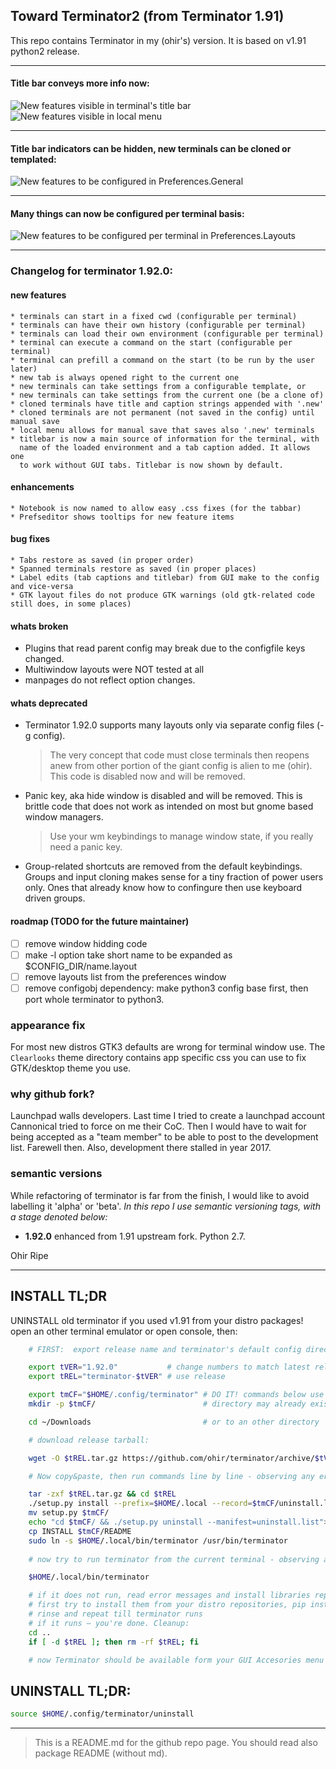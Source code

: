 ## Toward Terminator2 (from Terminator 1.91)

This repo contains Terminator in my (ohir's) version. It is based on v1.91 python2 release. 

---
#### Title bar conveys more info now:
![New features visible in terminal's title bar](../site/pics/terminator1.92_titlebar.png)
![New features visible in local menu](../site/pics/terminator1.92_lmenu.png)

---
#### Title bar indicators can be hidden, new terminals can be cloned or templated:
![New features to be configured in Preferences.General](../site/pics/terminator1.92_generaltip.png)

---
#### Many things can now be configured per terminal basis:
![New features to be configured per terminal in Preferences.Layouts](../site/pics/terminator1.92_layouts.png)

---
### Changelog for terminator 1.92.0:

#### new features
    * terminals can start in a fixed cwd (configurable per terminal)
    * terminals can have their own history (configurable per terminal)
    * terminals can load their own environment (configurable per terminal)
    * terminal can execute a command on the start (configurable per terminal)
    * terminal can prefill a command on the start (to be run by the user later)
    * new tab is always opened right to the current one
    * new terminals can take settings from a configurable template, or
    * new terminals can take settings from the current one (be a clone of)
    * cloned terminals have title and caption strings appended with '.new'
    * cloned terminals are not permanent (not saved in the config) until manual save
    * local menu allows for manual save that saves also '.new' terminals
    * titlebar is now a main source of information for the terminal, with 
      name of the loaded environment and a tab caption added. It allows one
      to work without GUI tabs. Titlebar is now shown by default.

#### enhancements
    * Notebook is now named to allow easy .css fixes (for the tabbar)
    * Prefseditor shows tooltips for new feature items 

####  bug fixes
    * Tabs restore as saved (in proper order)
    * Spanned terminals restore as saved (in proper places)
    * Label edits (tab captions and titlebar) from GUI make to the config and vice-versa
    * GTK layout files do not produce GTK warnings (old gtk-related code still does, in some places)

#### whats broken

  - Plugins that read parent config may break due to the configfile keys changed.
  - Multiwindow layouts were NOT tested at all
  - manpages do not reflect option changes.

#### whats deprecated

  - Terminator 1.92.0 supports many layouts only via separate config files (-g config).
    > The very concept that code must close terminals then reopens anew from other portion
    > of the giant config is alien to me (ohir). This code is disabled now and will be removed.
  - Panic key, aka hide window is disabled and will be removed. This is brittle code that does
    not work as intended on most but gnome based window managers.
    > Use your wm keybindings to manage window state, if you really need a panic key.
  - Group-related shortcuts are removed from the default keybindings.
    Groups and input cloning makes sense for a tiny fraction of power users only.
    Ones that already know how to confingure then use keyboard driven groups. 

#### roadmap (TODO for the future maintainer)

  - [ ] remove window hidding code
  - [ ] make -l option take short name to be expanded as $CONFIG_DIR/name.layout
  - [ ] remove layouts list from the preferences window
  - [ ] remove configobj dependency: make python3 config base first, then
        port whole terminator to python3.

### appearance fix

For most new distros GTK3 defaults are wrong for terminal window use. The `Clearlooks`
theme directory contains app specific css you can use to fix GTK/desktop theme you use.

### why github fork?

Launchpad walls developers. Last time I tried to create a launchpad account
Cannonical tried to force on me their CoC. Then I would have to wait for being
accepted as a "team member" to be able to post to the development list. Farewell then.
Also, development there stalled in year 2017.

### semantic versions

While refactoring of terminator is far from the finish, I would like to
avoid labelling it 'alpha' or 'beta'. _In this repo I use semantic versioning
tags, with a stage denoted below:_

  - **1.92.0** enhanced from 1.91 upstream fork. Python 2.7.

Ohir Ripe

---
## INSTALL TL;DR

UNINSTALL old terminator if you used v1.91 from your distro packages!
open an other terminal emulator or open console, then:

```bash
    # FIRST:  export release name and terminator's default config directory:

    export tVER="1.92.0"           # change numbers to match latest release!
    export tREL="terminator-$tVER" # use release

    export tmCF="$HOME/.config/terminator" # DO IT! commands below use it
    mkdir -p $tmCF/                        # directory may already exist

    cd ~/Downloads                         # or to an other directory

    # download release tarball:

    wget -O $tREL.tar.gz https://github.com/ohir/terminator/archive/$tVER.tar.gz

    # Now copy&paste, then run commands line by line - observing any error messages:

    tar -zxf $tREL.tar.gz && cd $tREL
    ./setup.py install --prefix=$HOME/.local --record=$tmCF/uninstall.list
    mv setup.py $tmCF/
    echo "cd $tmCF/ && ./setup.py uninstall --manifest=uninstall.list"> $tmCF/uninstall
    cp INSTALL $tmCF/README
    sudo ln -s $HOME/.local/bin/terminator /usr/bin/terminator
    
    # now try to run terminator from the current terminal - observing any error messages:

    $HOME/.local/bin/terminator

    # if it does not run, read error messages and install libraries reported as lacking.
    # first try to install them from your distro repositories, pip install if you must.
    # rinse and repeat till terminator runs
    # if it runs — you're done. Cleanup:
    cd ..
    if [ -d $tREL ]; then rm -rf $tREL; fi

    # now Terminator should be available form your GUI Accesories menu
```

## UNINSTALL TL;DR:
```bash
source $HOME/.config/terminator/uninstall
```

---
> This is a README.md for the github repo page.
> You should read also package README (without md).

